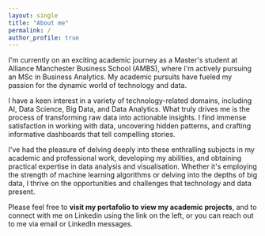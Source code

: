 ```yaml
---
layout: single
title: "About me"
permalink: /
author_profile: true
---
```

I'm currently on an exciting academic journey as a Master's student at Alliance Manchester Business School (AMBS), where I'm actively pursuing an MSc in Business Analytics. My academic pursuits have fueled my passion for the dynamic world of technology and data.

I have a keen interest in a variety of technology-related domains, including AI, Data Science, Big Data, and Data Analytics. What truly drives me is the process of transforming raw data into actionable insights. I find immense satisfaction in working with data, uncovering hidden patterns, and crafting informative dashboards that tell compelling stories.

I've had the pleasure of delving deeply into these enthralling subjects in my academic and professional work, developing my abilities, and obtaining practical expertise in data analysis and visualisation. Whether it's employing the strength of machine learning algorithms or delving into the depths of big data, I thrive on the opportunities and challenges that technology and data present.

Please feel free to **visit my portafolio to view my academic projects**, and to connect with me on Linkedin using the link on the left, or you can reach out to me via email or LinkedIn messages. 
